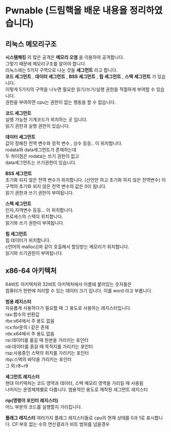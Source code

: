 # Pwnable (드림핵을 배운 내용을 정리하였습니다)


## 리눅스 메모리구조   
__시스템해킹__ 의 많은 공격은 __메모리 오염__ 을 이용하여 공격합니다.   
그렇기 때문에 메모리구조를 알아야 합니다.   
리눅스에는 5가지 구역으로 나눈 것을 __세그먼트__ 라고 합니다.   
__코드 세그먼트__ , __데이터 세그먼트__ , __BSS 세그먼트__ , __힙 세그먼트__ , __스택 세그먼트__ 가 있습니다.    
이렇게 5가지의 구역을 나누면 필요한 읽기/쓰기/실행 권한을 적절하게 부여할 수 있습니다.    
권한을 부여하면 cpu는 권한이 없는 행동을 할 수 없습니다.
    
__코드 세그먼트__   
실행 가능한 기계코드가 위치하는 곳 입니다.   
읽기 권한과 실행 권한이 있습니다. 

__데이터 세그먼트__   
값이 정해진 전역 변수와 정적 변수 , 상수 등등.. 이 위치합니다.   
rodata와 data세그먼트가 존재하는데   
두 차이점은 rodata는 쓰기 권한이 없고   
data세그먼트는 쓰기권한이 있습니다.   

__BSS 세그먼트__   
초기화 되지 않은 전역 변수가 위치합니다.
(선언만 하고 초기화 하지 않은 전역변수)
이 구역의 초기화 되지 않은 전역 변수의 값은 0이 됩니다.    
읽기 권한과 쓰기 권한이 부여됩니다.   

__스택 세그먼트__   
인자,지역변수 등등... 이 위치합니다.   
프로세스의 스택이 위치합니다.   
읽기와 쓰기 권한이 부여됩니다.   

__힘 세그먼트__   
힙 데이터가 위치합니다.   
c언어의 malloc()와 같이 호출해서 할당받는 메모리가 위치합니다.   
읽기와 쓰기권한이 부여됩니다.   

## x86-64 아키텍처
64비트 아키텍처와 32비트 아키텍처에서 이름에 붙어있는 숫자들은   
컴퓨터가 한번에 처리할 수 있는 데이터 크기 입니다. 이를 word 라고 부릅니다.   

__범용 레지스터__   
자유롭게 사용하다가 필요할 때 그 용도로 사용하는 레지스터입니다.   
rax:함수의 반환값   
rbx:x64에서 주 용도 없음   
rcx:for문의 i 같은 존재   
rdx:x64에서 주 용도 없음   
rsi:데이터를 옮길 때 원본을 가리키는 포인터   
rdi:데이터를 옭길 때 목적지를 가리키는 포인터   
rsp:사용중인 스택의 위치를 가리키는 포인터   
rbp:스택의 바닥을 가리키는 포인터   
그 외:r8~r9   
   
__세그먼트 레지스터__   
현대 아키텍처는 코드 영역과 데이터, 스택 메모리 영역을 가리킬 때 사용됨   
나머지는 운영체제별로 다릅니다. 범용적인 용도로 제작된 세그먼트 레지스터   

__rip(명령어 포인터 레지스터)__   
어느 부분의 코드를 실행할지 가리킵니다.   

__플래그 레지스터__
여러가지 플래그 레지스터들로 
cpu의 현재 상태를 0과 1로 표시합니다.
CF:부호 없는 수의 연산결과가 비트 범위를 넘을경우
